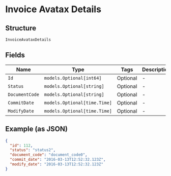 
# Invoice Avatax Details

## Structure

`InvoiceAvataxDetails`

## Fields

| Name | Type | Tags | Description |
|  --- | --- | --- | --- |
| `Id` | `models.Optional[int64]` | Optional | - |
| `Status` | `models.Optional[string]` | Optional | - |
| `DocumentCode` | `models.Optional[string]` | Optional | - |
| `CommitDate` | `models.Optional[time.Time]` | Optional | - |
| `ModifyDate` | `models.Optional[time.Time]` | Optional | - |

## Example (as JSON)

```json
{
  "id": 112,
  "status": "status2",
  "document_code": "document_code0",
  "commit_date": "2016-03-13T12:52:32.123Z",
  "modify_date": "2016-03-13T12:52:32.123Z"
}
```

